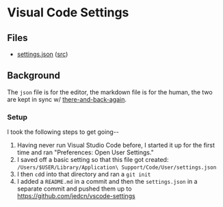 # Visual Code Settings

## Files

* [settings.json](./settings.json.md) ([src](./settings.json))

## Background

The `json` file is for the editor, the markdown file is for the human,
the two are kept in sync w/ [there-and-back-again].

[there-and-back-again]: https://github.com/jedcn/there-and-back-again

### Setup

I took the following steps to get going--

1. Having never run Visual Studio Code before, I started it up for the
   first time and ran "Preferences: Open User Settings."
2. I saved off a basic setting so that this file got created:
   `/Users/$USER/Library/Application\ Support/Code/User/settings.json`
3. I then `cd`d into that directory and ran a `git init`
4. I added a `README.md` in a commit and then the `settings.json` in a
   separate commit and pushed them up to https://github.com/jedcn/vscode-settings
